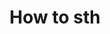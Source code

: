---
layout: default
title: How to sth
parent: How to open a Trados package file (.sdlppx) in MemoQ?
nav_order: 2
grand_parent: User guide
---